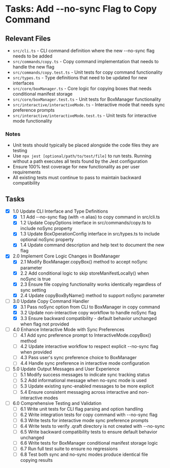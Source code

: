# Tasks: Add --no-sync Flag to Copy Command

## Relevant Files

- `src/cli.ts` - CLI command definition where the new --no-sync flag needs to be added
- `src/commands/copy.ts` - Copy command implementation that needs to handle the new flag
- `src/commands/copy.test.ts` - Unit tests for copy command functionality
- `src/types.ts` - Type definitions that need to be updated for new interfaces
- `src/core/boxManager.ts` - Core logic for copying boxes that needs conditional manifest storage
- `src/core/boxManager.test.ts` - Unit tests for BoxManager functionality
- `src/interactive/interactiveMode.ts` - Interactive mode that needs sync preference prompts
- `src/interactive/interactiveMode.test.ts` - Unit tests for interactive mode functionality

### Notes

- Unit tests should typically be placed alongside the code files they are testing
- Use `npx jest [optional/path/to/test/file]` to run tests. Running without a path executes all tests found by the Jest configuration
- Ensure 100% test coverage for new functionality as per user requirements
- All existing tests must continue to pass to maintain backward compatibility

## Tasks

- [x] 1.0 Update CLI Interface and Type Definitions
  - [x] 1.1 Add --no-sync flag (with -n alias) to copy command in src/cli.ts
  - [x] 1.2 Update CopyOptions interface in src/commands/copy.ts to include noSync property
  - [x] 1.3 Update BoxOperationConfig interface in src/types.ts to include optional noSync property
  - [x] 1.4 Update command description and help text to document the new flag
- [x] 2.0 Implement Core Logic Changes in BoxManager
  - [x] 2.1 Modify BoxManager.copyBox() method to accept noSync parameter
  - [x] 2.2 Add conditional logic to skip storeManifestLocally() when noSync is true
  - [x] 2.3 Ensure file copying functionality works identically regardless of sync setting
  - [x] 2.4 Update copyBoxByName() method to support noSync parameter
- [ ] 3.0 Update Copy Command Handler
  - [x] 3.1 Pass noSync option from CLI to BoxManager in copy command
  - [x] 3.2 Update non-interactive copy workflow to handle noSync flag
  - [x] 3.3 Ensure backward compatibility - default behavior unchanged when flag not provided
- [ ] 4.0 Enhance Interactive Mode with Sync Preferences
  - [ ] 4.1 Add sync preference prompt to InteractiveMode.copyBox() method
  - [ ] 4.2 Update interactive workflow to respect explicit --no-sync flag when provided
  - [ ] 4.3 Pass user's sync preference choice to BoxManager
  - [ ] 4.4 Handle sync preference in interactive mode configuration
- [ ] 5.0 Update Output Messages and User Experience
  - [ ] 5.1 Modify success messages to indicate sync tracking status
  - [ ] 5.2 Add informational message when no-sync mode is used
  - [ ] 5.3 Update existing sync-enabled messages to be more explicit
  - [ ] 5.4 Ensure consistent messaging across interactive and non-interactive modes
- [ ] 6.0 Comprehensive Testing and Validation
  - [ ] 6.1 Write unit tests for CLI flag parsing and option handling
  - [ ] 6.2 Write integration tests for copy command with --no-sync flag
  - [ ] 6.3 Write tests for interactive mode sync preference prompts
  - [ ] 6.4 Write tests to verify .qraft directory is not created with --no-sync
  - [ ] 6.5 Write backward compatibility tests to ensure default behavior unchanged
  - [ ] 6.6 Write tests for BoxManager conditional manifest storage logic
  - [ ] 6.7 Run full test suite to ensure no regressions
  - [ ] 6.8 Test both sync and no-sync modes produce identical file copying results
